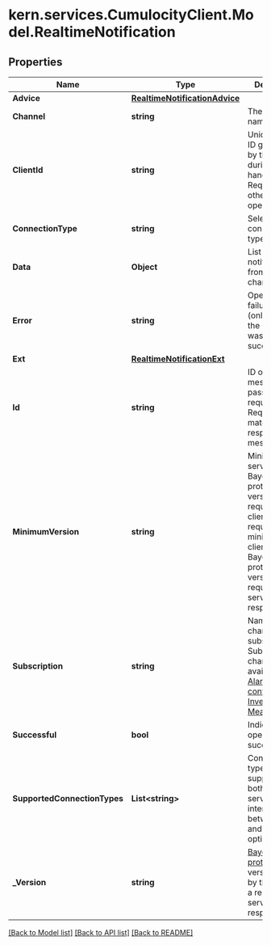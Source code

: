 
# kern.services.CumulocityClient.Model.RealtimeNotification

## Properties

Name | Type | Description | Notes
------------ | ------------- | ------------- | -------------
**Advice** | [**RealtimeNotificationAdvice**](RealtimeNotificationAdvice.md) |  | [optional] 
**Channel** | **string** | The channel name as a URI. | 
**ClientId** | **string** | Unique client ID generated by the server during handshake. Required for all other operations. | [optional] [readonly] 
**ConnectionType** | **string** | Selected connection type. | [optional] 
**Data** | **Object** | List of notifications from the channel. | [optional] [readonly] 
**Error** | **string** | Operation failure reason (only present if the operation was not successful). | [optional] [readonly] 
**Ext** | [**RealtimeNotificationExt**](RealtimeNotificationExt.md) |  | [optional] 
**Id** | **string** | ID of the message passed in a request. Required to match the response message. | [optional] 
**MinimumVersion** | **string** | Minimum server-side Bayeux protocol version required by the client (in a request) or minimum client-side Bayeux protocol version required by the server (in a response). | [optional] 
**Subscription** | **string** | Name of the channel to subscribe to. Subscription channels are available for [Alarms](#tag/Alarm-notification-API), [Device control](#tag/Device-control-notification-API), [Events](#tag/Event-notification-API), [Inventory](#tag/Inventory-notification-API) and [Measurements](#tag/Measurement-notification-API). | [optional] 
**Successful** | **bool** | Indicates if the operation was successful. | [optional] [readonly] 
**SupportedConnectionTypes** | **List&lt;string&gt;** | Connection types supported by both client and server, that is, intersection between client and server options. | [optional] 
**_Version** | **string** | [Bayeux protocol](https://docs.cometd.org/current/reference/#_concepts_bayeux_protocol) version used by the client (in a request) or server (in a response).  | [optional] 

[[Back to Model list]](../README.md#documentation-for-models)
[[Back to API list]](../README.md#documentation-for-api-endpoints)
[[Back to README]](../README.md)

